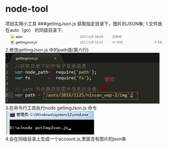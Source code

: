 # node-tool
项目实用小工具
###getImgJson.js  获取指定目录下，图片的JSON串;
  1.文件放在auto（go） 的同级目录下;   
  ![](https://github.com/wbbhacker/node-tool/blob/master/img/1.png)  
  2.修改getImgJson.js 中的path值(第六行)   
  ![](https://github.com/wbbhacker/node-tool/blob/master/img/2.png)   
  3.在命令行工具执行node getImgJson.js 命令  
  ![](https://github.com/wbbhacker/node-tool/blob/master/img/3.png)  
  4.会在同级目录上生成一个account.js,里面含有图片的json串
